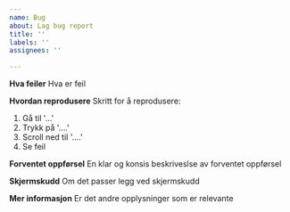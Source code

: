 ```yaml
---
name: Bug
about: Lag bug report
title: ''
labels: ''
assignees: ''

---
```


**Hva feiler**
Hva er feil

**Hvordan reprodusere**
Skritt for å reprodusere:
1. Gå til '...'
2. Trykk på '....'
3. Scroll ned til '....'
4. Se feil

**Forventet oppførsel**
En klar og konsis beskriveslse av forventet oppførsel

**Skjermskudd**
Om det passer legg ved skjermskudd

**Mer informasjon**
Er det andre opplysninger som er relevante